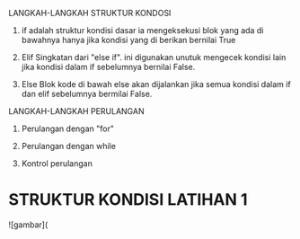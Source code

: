 LANGKAH-LANGKAH STRUKTUR KONDOSI

1. if adalah struktur kondisi dasar ia mengeksekusi blok yang ada di bawahnya hanya jika kondisi yang di berikan bernilai True

2. Elif Singkatan dari "else if". ini digunakan unutuk mengecek kondisi lain jika kondisi dalam if sebelumnya bernilai False.

3. Else Blok kode di bawah else akan dijalankan jika semua kondisi dalam if dan elif sebelumnya bermilai False.

LANGKAH-LANGKAH PERULANGAN

1. Perulangan dengan "for"
   
2. Perulangan dengan while

3. Kontrol perulangan

<h1>STRUKTUR KONDISI LATIHAN 1</h1>
![gambar](
